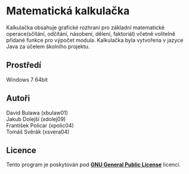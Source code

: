 ﻿# Matematická kalkulačka 
Kalkulačka obsahuje grafické rozhraní pro základní matematické operace(sčítání, odčítání, násobení, dělení, faktoriál) včetně volitelně přidané funkce pro výpočet modula. Kalkulačka byla vytvořena v jazyce Java za účelem školního projektu.

## Prostředí 
Windows 7 64bit

## Autoři 
David Bulawa (xbulaw01) <br />
Jakub Dolejší (xdolej09) <br />
František Policar (xpolic04) <br />
Tomáš Svěrák (xsvera04)

## Licence
Tento program je poskytován pod **[GNU General Public License](https://cs.wikipedia.org/wiki/GNU_General_Public_License)** licencí.
